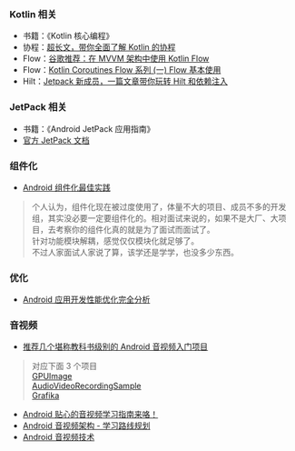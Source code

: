 
### Kotlin 相关

* 书籍：《Kotlin 核心编程》
* 协程：[超长文，带你全面了解 Kotlin 的协程](https://blog.csdn.net/c10wtiybq1ye3/article/details/103640848)  
* Flow：[谷歌推荐：在 MVVM 架构中使用 Kotlin Flow](https://www.jianshu.com/p/0696c7252b50)  
* Flow：[Kotlin Coroutines Flow 系列 (一) Flow 基本使用](https://juejin.cn/post/6844904057530908679)  
* Hilt：[Jetpack 新成员，一篇文章带你玩转 Hilt 和依赖注入](https://zhuanlan.zhihu.com/p/335631378)  


### JetPack 相关

* 书籍：《Android JetPack 应用指南》  
* [官方 JetPack 文档](https://developer.android.google.cn/topic/libraries/architecture)  

### 组件化

* [Android 组件化最佳实践](https://juejin.cn/post/6844903649102004231)  

> 个人认为，组件化现在被过度使用了，体量不大的项目、成员不多的开发组，其实没必要一定要组件化的。相对面试来说的，如果不是大厂、大项目，去考察你的组件化真的就是为了面试而面试了。  
> 针对功能模块解耦，感觉仅仅模块化就足够了。  
> 不过人家面试人家说了算，该学还是学学，也没多少东西。

### 优化

* [Android 应用开发性能优化完全分析](https://blog.csdn.net/yanbober/article/details/48394201)


### 音视频

* [推荐几个堪称教科书级别的 Android 音视频入门项目](https://segmentfault.com/a/1190000022561224)  
> 对应下面 3 个项目  
> [GPUImage](https://github.com/cats-oss/android-gpuimage)  
> [AudioVideoRecordingSample](https://github.com/saki4510t/AudioVideoRecordingSample)  
> [Grafika](https://github.com/google/grafika)

* [Android 贴心的音视频学习指南来咯！](https://www.ershicimi.com/p/006c89b87988f65950eeb54f2308273e)  
* [Android 音视频架构 - 学习路线规划](https://blog.csdn.net/coding_man_xie/article/details/104829455)  
* [Android 音视频技术](https://www.cnblogs.com/renhui/category/1011048.html)  

